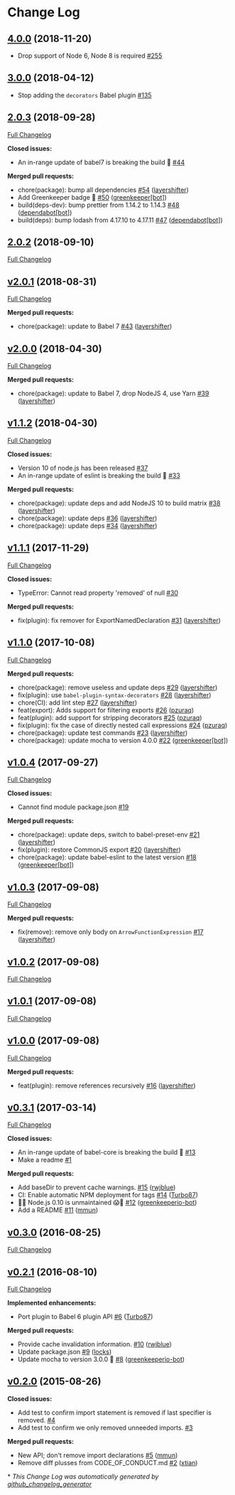 # Change Log

## [4.0.0](https://github.com/ember-cli/babel-plugin-filter-imports/tree/4.0.0) (2018-11-20)
- Drop support of Node 6, Node 8 is required [#255](https://github.com/ember-cli/babel-plugin-filter-imports/issues/#255)

## [3.0.0](https://github.com/ember-cli/babel-plugin-filter-imports/tree/3.0.0) (2018-04-12)
- Stop adding the `decorators` Babel plugin [#135](https://github.com/ember-cli/babel-plugin-filter-imports/issues/135)

## [2.0.3](https://github.com/ember-cli/babel-plugin-filter-imports/tree/2.0.3) (2018-09-28)
[Full Changelog](https://github.com/ember-cli/babel-plugin-filter-imports/compare/2.0.2...2.0.3)

**Closed issues:**

- An in-range update of babel7 is breaking the build 🚨 [\#44](https://github.com/ember-cli/babel-plugin-filter-imports/issues/44)

**Merged pull requests:**

- chore\(package\): bump all dependencies [\#54](https://github.com/ember-cli/babel-plugin-filter-imports/pull/54) ([layershifter](https://github.com/layershifter))
- Add Greenkeeper badge 🌴 [\#50](https://github.com/ember-cli/babel-plugin-filter-imports/pull/50) ([greenkeeper[bot]](https://github.com/apps/greenkeeper))
- build\(deps-dev\): bump prettier from 1.14.2 to 1.14.3 [\#48](https://github.com/ember-cli/babel-plugin-filter-imports/pull/48) ([dependabot[bot]](https://github.com/apps/dependabot))
- build\(deps\): bump lodash from 4.17.10 to 4.17.11 [\#47](https://github.com/ember-cli/babel-plugin-filter-imports/pull/47) ([dependabot[bot]](https://github.com/apps/dependabot))

## [2.0.2](https://github.com/ember-cli/babel-plugin-filter-imports/tree/2.0.2) (2018-09-10)
[Full Changelog](https://github.com/ember-cli/babel-plugin-filter-imports/compare/v2.0.1...2.0.2)

## [v2.0.1](https://github.com/ember-cli/babel-plugin-filter-imports/tree/v2.0.1) (2018-08-31)
[Full Changelog](https://github.com/ember-cli/babel-plugin-filter-imports/compare/v2.0.0...v2.0.1)

**Merged pull requests:**

- chore\(package\): update to Babel 7 [\#43](https://github.com/ember-cli/babel-plugin-filter-imports/pull/43) ([layershifter](https://github.com/layershifter))

## [v2.0.0](https://github.com/ember-cli/babel-plugin-filter-imports/tree/v2.0.0) (2018-04-30)
[Full Changelog](https://github.com/ember-cli/babel-plugin-filter-imports/compare/v1.1.2...v2.0.0)

**Merged pull requests:**

- chore\(package\): update to Babel 7, drop NodeJS 4, use Yarn [\#39](https://github.com/ember-cli/babel-plugin-filter-imports/pull/39) ([layershifter](https://github.com/layershifter))

## [v1.1.2](https://github.com/ember-cli/babel-plugin-filter-imports/tree/v1.1.2) (2018-04-30)
[Full Changelog](https://github.com/ember-cli/babel-plugin-filter-imports/compare/v1.1.1...v1.1.2)

**Closed issues:**

- Version 10 of node.js has been released [\#37](https://github.com/ember-cli/babel-plugin-filter-imports/issues/37)
- An in-range update of eslint is breaking the build 🚨 [\#33](https://github.com/ember-cli/babel-plugin-filter-imports/issues/33)

**Merged pull requests:**

- chore\(package\): update deps and add NodeJS 10 to build matrix [\#38](https://github.com/ember-cli/babel-plugin-filter-imports/pull/38) ([layershifter](https://github.com/layershifter))
- chore\(package\): update deps [\#36](https://github.com/ember-cli/babel-plugin-filter-imports/pull/36) ([layershifter](https://github.com/layershifter))
- chore\(package\): update deps [\#34](https://github.com/ember-cli/babel-plugin-filter-imports/pull/34) ([layershifter](https://github.com/layershifter))

## [v1.1.1](https://github.com/ember-cli/babel-plugin-filter-imports/tree/v1.1.1) (2017-11-29)
[Full Changelog](https://github.com/ember-cli/babel-plugin-filter-imports/compare/v1.1.0...v1.1.1)

**Closed issues:**

- TypeError: Cannot read property 'removed' of null [\#30](https://github.com/ember-cli/babel-plugin-filter-imports/issues/30)

**Merged pull requests:**

- fix\(plugin\): fix remover for ExportNamedDeclaration [\#31](https://github.com/ember-cli/babel-plugin-filter-imports/pull/31) ([layershifter](https://github.com/layershifter))

## [v1.1.0](https://github.com/ember-cli/babel-plugin-filter-imports/tree/v1.1.0) (2017-10-08)
[Full Changelog](https://github.com/ember-cli/babel-plugin-filter-imports/compare/v1.0.4...v1.1.0)

**Merged pull requests:**

- chore\(package\): remove useless and update deps [\#29](https://github.com/ember-cli/babel-plugin-filter-imports/pull/29) ([layershifter](https://github.com/layershifter))
- fix\(plugin\): use `babel-plugin-syntax-decorators` [\#28](https://github.com/ember-cli/babel-plugin-filter-imports/pull/28) ([layershifter](https://github.com/layershifter))
- chore\(CI\): add lint step [\#27](https://github.com/ember-cli/babel-plugin-filter-imports/pull/27) ([layershifter](https://github.com/layershifter))
- feat\(export\): Adds support for filtering exports [\#26](https://github.com/ember-cli/babel-plugin-filter-imports/pull/26) ([pzuraq](https://github.com/pzuraq))
- feat\(plugin\): add support for stripping decorators [\#25](https://github.com/ember-cli/babel-plugin-filter-imports/pull/25) ([pzuraq](https://github.com/pzuraq))
- fix\(plugin\): fix the case of directly nested call expressions [\#24](https://github.com/ember-cli/babel-plugin-filter-imports/pull/24) ([pzuraq](https://github.com/pzuraq))
- chore\(package\): update test commands [\#23](https://github.com/ember-cli/babel-plugin-filter-imports/pull/23) ([layershifter](https://github.com/layershifter))
- chore\(package\): update mocha to version 4.0.0 [\#22](https://github.com/ember-cli/babel-plugin-filter-imports/pull/22) ([greenkeeper[bot]](https://github.com/apps/greenkeeper))

## [v1.0.4](https://github.com/ember-cli/babel-plugin-filter-imports/tree/v1.0.4) (2017-09-27)
[Full Changelog](https://github.com/ember-cli/babel-plugin-filter-imports/compare/v1.0.3...v1.0.4)

**Closed issues:**

- Cannot find module package.json [\#19](https://github.com/ember-cli/babel-plugin-filter-imports/issues/19)

**Merged pull requests:**

- chore\(package\): update deps, switch to babel-preset-env [\#21](https://github.com/ember-cli/babel-plugin-filter-imports/pull/21) ([layershifter](https://github.com/layershifter))
- fix\(plugin\): restore CommonJS export [\#20](https://github.com/ember-cli/babel-plugin-filter-imports/pull/20) ([layershifter](https://github.com/layershifter))
- chore\(package\): update babel-eslint to the latest version [\#18](https://github.com/ember-cli/babel-plugin-filter-imports/pull/18) ([greenkeeper[bot]](https://github.com/apps/greenkeeper))

## [v1.0.3](https://github.com/ember-cli/babel-plugin-filter-imports/tree/v1.0.3) (2017-09-08)
[Full Changelog](https://github.com/ember-cli/babel-plugin-filter-imports/compare/v1.0.2...v1.0.3)

**Merged pull requests:**

- fix\(remove\): remove only body on `ArrowFunctionExpression` [\#17](https://github.com/ember-cli/babel-plugin-filter-imports/pull/17) ([layershifter](https://github.com/layershifter))

## [v1.0.2](https://github.com/ember-cli/babel-plugin-filter-imports/tree/v1.0.2) (2017-09-08)
[Full Changelog](https://github.com/ember-cli/babel-plugin-filter-imports/compare/v1.0.1...v1.0.2)

## [v1.0.1](https://github.com/ember-cli/babel-plugin-filter-imports/tree/v1.0.1) (2017-09-08)
[Full Changelog](https://github.com/ember-cli/babel-plugin-filter-imports/compare/v1.0.0...v1.0.1)

## [v1.0.0](https://github.com/ember-cli/babel-plugin-filter-imports/tree/v1.0.0) (2017-09-08)
[Full Changelog](https://github.com/ember-cli/babel-plugin-filter-imports/compare/v0.3.1...v1.0.0)

**Merged pull requests:**

- feat\(plugin\): remove references recursively [\#16](https://github.com/ember-cli/babel-plugin-filter-imports/pull/16) ([layershifter](https://github.com/layershifter))

## [v0.3.1](https://github.com/ember-cli/babel-plugin-filter-imports/tree/v0.3.1) (2017-03-14)
[Full Changelog](https://github.com/ember-cli/babel-plugin-filter-imports/compare/v0.3.0...v0.3.1)

**Closed issues:**

- An in-range update of babel-core is breaking the build 🚨 [\#13](https://github.com/ember-cli/babel-plugin-filter-imports/issues/13)
- Make a readme [\#1](https://github.com/ember-cli/babel-plugin-filter-imports/issues/1)

**Merged pull requests:**

- Add baseDir to prevent cache warnings. [\#15](https://github.com/ember-cli/babel-plugin-filter-imports/pull/15) ([rwjblue](https://github.com/rwjblue))
- CI: Enable automatic NPM deployment for tags [\#14](https://github.com/ember-cli/babel-plugin-filter-imports/pull/14) ([Turbo87](https://github.com/Turbo87))
- 👻😱 Node.js 0.10 is unmaintained 😱👻 [\#12](https://github.com/ember-cli/babel-plugin-filter-imports/pull/12) ([greenkeeperio-bot](https://github.com/greenkeeperio-bot))
- Add a README [\#11](https://github.com/ember-cli/babel-plugin-filter-imports/pull/11) ([mmun](https://github.com/mmun))

## [v0.3.0](https://github.com/ember-cli/babel-plugin-filter-imports/tree/v0.3.0) (2016-08-25)
[Full Changelog](https://github.com/ember-cli/babel-plugin-filter-imports/compare/v0.2.1...v0.3.0)

## [v0.2.1](https://github.com/ember-cli/babel-plugin-filter-imports/tree/v0.2.1) (2016-08-10)
[Full Changelog](https://github.com/ember-cli/babel-plugin-filter-imports/compare/v0.2.0...v0.2.1)

**Implemented enhancements:**

- Port plugin to Babel 6 plugin API [\#6](https://github.com/ember-cli/babel-plugin-filter-imports/pull/6) ([Turbo87](https://github.com/Turbo87))

**Merged pull requests:**

- Provide cache invalidation information. [\#10](https://github.com/ember-cli/babel-plugin-filter-imports/pull/10) ([rwjblue](https://github.com/rwjblue))
- Update package.json [\#9](https://github.com/ember-cli/babel-plugin-filter-imports/pull/9) ([locks](https://github.com/locks))
- Update mocha to version 3.0.0 🚀 [\#8](https://github.com/ember-cli/babel-plugin-filter-imports/pull/8) ([greenkeeperio-bot](https://github.com/greenkeeperio-bot))

## [v0.2.0](https://github.com/ember-cli/babel-plugin-filter-imports/tree/v0.2.0) (2015-08-26)
**Closed issues:**

- Add test to confirm import statement is removed if last specifier is removed. [\#4](https://github.com/ember-cli/babel-plugin-filter-imports/issues/4)
- Add test to confirm we only removed unneeded imports. [\#3](https://github.com/ember-cli/babel-plugin-filter-imports/issues/3)

**Merged pull requests:**

- New API; don't remove import declarations [\#5](https://github.com/ember-cli/babel-plugin-filter-imports/pull/5) ([mmun](https://github.com/mmun))
- Remove diff plusses from CODE\_OF\_CONDUCT.md [\#2](https://github.com/ember-cli/babel-plugin-filter-imports/pull/2) ([xtian](https://github.com/xtian))



\* *This Change Log was automatically generated by [github_changelog_generator](https://github.com/skywinder/Github-Changelog-Generator)*
